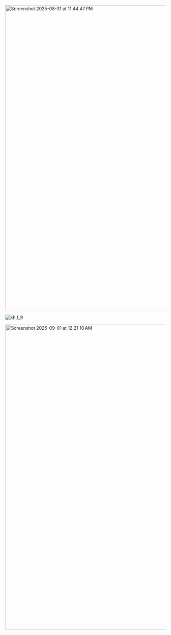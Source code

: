 
<img width="1470" height="956" alt="Screenshot 2025-08-31 at 11 44 47 PM" src="https://github.com/user-attachments/assets/cf0a7778-d862-435c-b157-34596638a09c" />


![kh,f_9](https://github.com/user-attachments/assets/820ce084-a2ab-4a08-bcb9-f6999e6caff3)




<img width="1470" height="956" alt="Screenshot 2025-09-01 at 12 21 10 AM" src="https://github.com/user-attachments/assets/c82b6c3e-2491-4a80-b4a0-626529e5c2e2" />


